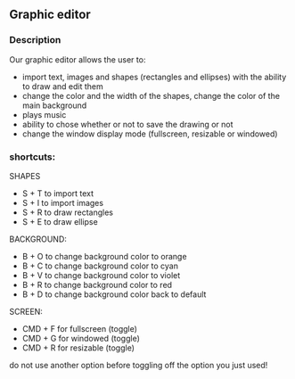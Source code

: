 ## Graphic editor

### Description

Our graphic editor allows the user to:

- import text, images and shapes (rectangles and ellipses) with the ability to draw and edit them
- change the color and the width of the shapes, change the color of the main background 
- plays music
- ability to chose whether or not to save the drawing or not
- change the window display mode (fullscreen, resizable or windowed)



### shortcuts:

SHAPES
- S + T to import text
- S + I to import images
- S + R to draw rectangles
- S + E to draw ellipse

BACKGROUND:
- B + O to change background color to orange
- B + C to change background color to cyan
- B + V to change background color to violet
- B + R to change background color to red
- B + D to change background color back to default

SCREEN:
- CMD + F for fullscreen (toggle)
- CMD + G for windowed (toggle)
- CMD + R for resizable (toggle)

do not use another option before toggling off the option you just used!



